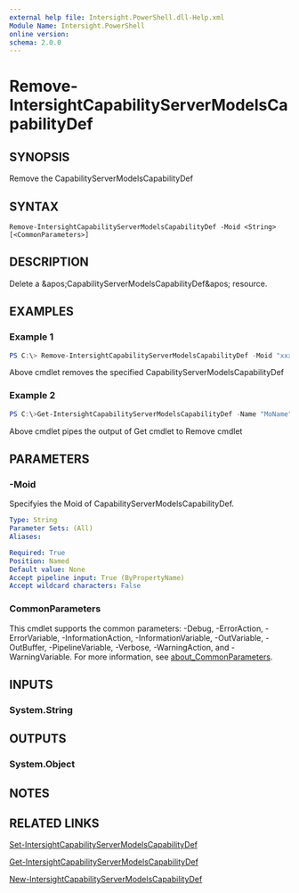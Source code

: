 ```yaml
---
external help file: Intersight.PowerShell.dll-Help.xml
Module Name: Intersight.PowerShell
online version:
schema: 2.0.0
---
```


# Remove-IntersightCapabilityServerModelsCapabilityDef

## SYNOPSIS
Remove the CapabilityServerModelsCapabilityDef

## SYNTAX

```
Remove-IntersightCapabilityServerModelsCapabilityDef -Moid <String> [<CommonParameters>]
```

## DESCRIPTION
Delete a &amp;apos;CapabilityServerModelsCapabilityDef&amp;apos; resource.

## EXAMPLES

### Example 1
```powershell
PS C:\> Remove-IntersightCapabilityServerModelsCapabilityDef -Moid "xxxxxxxxxxxxxxxxxxxxxxxxxxx"
```
Above cmdlet removes the specified CapabilityServerModelsCapabilityDef 

### Example 2
```powershell
PS C:\>Get-IntersightCapabilityServerModelsCapabilityDef -Name "MoName"|  Remove-IntersightCapabilityServerModelsCapabilityDef
```
Above cmdlet pipes the output of Get cmdlet to Remove cmdlet

## PARAMETERS

### -Moid
Specifyies the Moid of CapabilityServerModelsCapabilityDef.

```yaml
Type: String
Parameter Sets: (All)
Aliases:

Required: True
Position: Named
Default value: None
Accept pipeline input: True (ByPropertyName)
Accept wildcard characters: False
```

### CommonParameters
This cmdlet supports the common parameters: -Debug, -ErrorAction, -ErrorVariable, -InformationAction, -InformationVariable, -OutVariable, -OutBuffer, -PipelineVariable, -Verbose, -WarningAction, and -WarningVariable. For more information, see [about_CommonParameters](http://go.microsoft.com/fwlink/?LinkID=113216).

## INPUTS

### System.String

## OUTPUTS

### System.Object
## NOTES

## RELATED LINKS

[Set-IntersightCapabilityServerModelsCapabilityDef](./Set-IntersightCapabilityServerModelsCapabilityDef.md)

[Get-IntersightCapabilityServerModelsCapabilityDef](./Get-IntersightCapabilityServerModelsCapabilityDef.md)

[New-IntersightCapabilityServerModelsCapabilityDef](./New-IntersightCapabilityServerModelsCapabilityDef.md)

